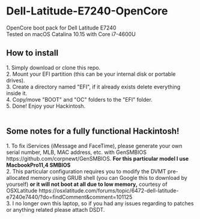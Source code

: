 # Dell-Latitude-E7240-OpenCore
OpenCore boot pack for Dell Latitude E7240
<br>
Tested on macOS Catalina 10.15 with Core i7-4600U
<br>
<h2>How to install</h2>
1. Simply download or clone this repo.<br>
2. Mount your EFI partition (this can be your internal disk or portable drives).<br>
3. Create a directory named "EFI", if it already exists delete everything inside it.<br>
4. Copy/move "BOOT" and "OC" folders to the "EFI" folder.<br>
5. Done! Enjoy your Hackintosh.<br>
<br>
<h2>Some notes for a fully functional Hackintosh!</h2>
1. To fix iServices (iMessage and FaceTime), please generate your own serial number, MLB, MAC address, etc. with GenSMBIOS https://github.com/corpnewt/GenSMBIOS. <b>For this particular model I use MacbookPro11,4 SMBIOS</b><br>
2. This particular configuration requires you to modify the DVMT pre-allocated memory using GRUB shell (you can Google this to download by yourself) <b>or it will not boot at all due to low memory,</b> courtesy of
OSXLatitude https://osxlatitude.com/forums/topic/6472-dell-latitude-e7240e7440/?do=findComment&comment=101125<br>
3. I no longer own this laptop, so if you had any issues regarding to patches or anything related please attach DSDT.
